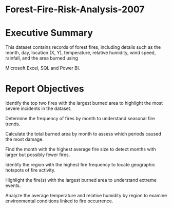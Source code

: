 # Forest-Fire-Risk-Analysis-2007

# Executive Summary
This dataset contains records of forest fires, including details such as the month, day, location (X, Y), temperature, relative humidity, wind speed, rainfall, and the area burned using 

Microsoft Excel, SQL and Power BI.

# Report Objectives
Identify the top two fires with the largest burned area to highlight the most severe incidents in the dataset.

Determine the frequency of fires by month to understand seasonal fire trends.

Calculate the total burned area by month to assess which periods caused the most damage.

Find the month with the highest average fire size to detect months with larger but possibly fewer fires.

Identify the region with the highest fire frequency to locate geographic hotspots of fire activity.

Highlight the fire(s) with the largest burned area to understand extreme events.

Analyze the average temperature and relative humidity by region to examine environmental conditions linked to fire occurrence.
